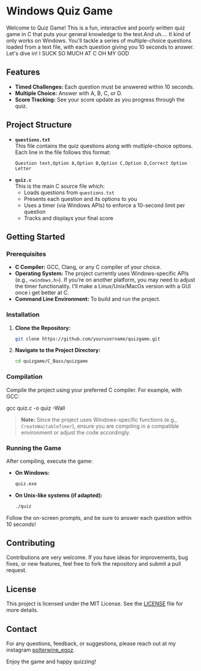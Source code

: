 # Windows Quiz Game

Welcome to Quiz Game! This is a fun, interactive and poorly written quiz game in C that puts your general knowledge to the test.And uh.... It kind of only works on Windows. You'll tackle a series of multiple-choice questions loaded from a text file, with each question giving you 10 seconds to answer. Let's dive in! I SUCK SO MUCH AT C OH MY GOD

## Features

- **Timed Challenges:** Each question must be answered within 10 seconds.
- **Multiple Choice:** Answer with A, B, C, or D.
- **Score Tracking:** See your score update as you progress through the quiz.

## Project Structure

- **`questions.txt`**  
  This file contains the quiz questions along with multiple-choice options. Each line in the file follows this format:
  ```
  Question text,Option A,Option B,Option C,Option D,Correct Option Letter
  ```
- **`quiz.c`**  
  This is the main C source file which:
  - Loads questions from `questions.txt`
  - Presents each question and its options to you
  - Uses a timer (via Windows APIs) to enforce a 10-second limit per question
  - Tracks and displays your final score

## Getting Started

### Prerequisites

- **C Compiler:** GCC, Clang, or any C compiler of your choice.
- **Operating System:** The project currently uses Windows-specific APIs (e.g., `<windows.h>`). If you’re on another platform, you may need to adjust the timer functionality. I'll make a Linux/Unix/MacOs version with a GUI once i get better at C.
- **Command Line Environment:** To build and run the project.

### Installation

1. **Clone the Repository:**
   ```bash
   git clone https://github.com/yourusername/quizgame.git
   ```
2. **Navigate to the Project Directory:**
   ```bash
   cd quizgame/C_Bass/quizgame
   ```

### Compilation

Compile the project using your preferred C compiler. For example, with GCC:

gcc quiz.c -o quiz -Wall

> **Note:** Since the project uses Windows-specific functions (e.g., `CreateWaitableTimer`), ensure you are compiling in a compatible environment or adjust the code accordingly.

### Running the Game

After compiling, execute the game:

- **On Windows:**
  ```bash
  quiz.exe
  ```
- **On Unix-like systems (if adapted):**
  ```bash
  ./quiz
  ```

Follow the on-screen prompts, and be sure to answer each question within 10 seconds!

## Contributing

Contributions are very welcome. If you have ideas for improvements, bug fixes, or new features, feel free to fork the repository and submit a pull request.

## License

This project is licensed under the MIT License. See the [LICENSE](LICENSE) file for more details.

## Contact

For any questions, feedback, or suggestions, please reach out at my instagram [polterwine_egoz](https://www.instagram.com/polterwine_egoz/).

Enjoy the game and happy quizzing!
